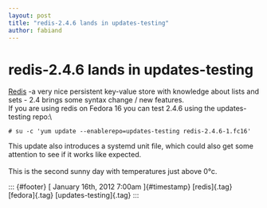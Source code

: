 ```yaml
---
layout: post
title: "redis-2.4.6 lands in updates-testing"
author: fabiand
---
```



redis-2.4.6 lands in updates-testing
====================================

[Redis](http://www.redis.io/) -a very nice persistent key-value store
with knowledge about lists and sets - 2.4 brings some syntax change /
new features.\
If you are using redis on Fedora 16 you can test 2.4.6 using the
updates-testing repo:\

    # su -c 'yum update --enablerepo=updates-testing redis-2.4.6-1.fc16'

This update also introduces a systemd unit file, which could also get
some attention to see if it works like expected.\
\
This is the second sunny day with temperatures just above 0°c.

::: {#footer}
[ January 16th, 2012 7:00am ]{#timestamp} [redis]{.tag} [fedora]{.tag}
[updates-testing]{.tag}
:::
